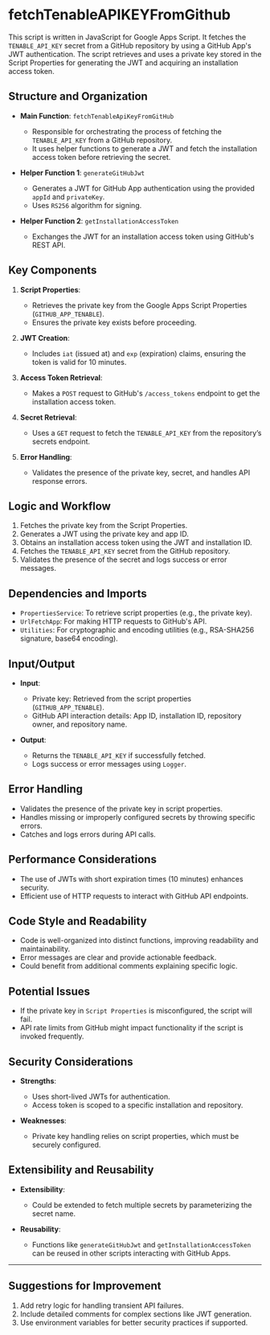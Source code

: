 # fetchTenableAPIKEYFromGithub


This script is written in JavaScript for Google Apps Script. It fetches the `TENABLE_API_KEY` secret from a GitHub repository by using a GitHub App's JWT authentication. The script retrieves and uses a private key stored in the Script Properties for generating the JWT and acquiring an installation access token.

## Structure and Organization
- **Main Function**: `fetchTenableApiKeyFromGitHub`
    - Responsible for orchestrating the process of fetching the `TENABLE_API_KEY` from a GitHub repository.
    - It uses helper functions to generate a JWT and fetch the installation access token before retrieving the secret.

- **Helper Function 1**: `generateGitHubJwt`
    - Generates a JWT for GitHub App authentication using the provided `appId` and `privateKey`.
    - Uses `RS256` algorithm for signing.

- **Helper Function 2**: `getInstallationAccessToken`
    - Exchanges the JWT for an installation access token using GitHub's REST API.

## Key Components
1. **Script Properties**:
    - Retrieves the private key from the Google Apps Script Properties (`GITHUB_APP_TENABLE`).
    - Ensures the private key exists before proceeding.

2. **JWT Creation**:
    - Includes `iat` (issued at) and `exp` (expiration) claims, ensuring the token is valid for 10 minutes.

3. **Access Token Retrieval**:
    - Makes a `POST` request to GitHub's `/access_tokens` endpoint to get the installation access token.

4. **Secret Retrieval**:
    - Uses a `GET` request to fetch the `TENABLE_API_KEY` from the repository’s secrets endpoint.

5. **Error Handling**:
    - Validates the presence of the private key, secret, and handles API response errors.

## Logic and Workflow
1. Fetches the private key from the Script Properties.
2. Generates a JWT using the private key and app ID.
3. Obtains an installation access token using the JWT and installation ID.
4. Fetches the `TENABLE_API_KEY` secret from the GitHub repository.
5. Validates the presence of the secret and logs success or error messages.

## Dependencies and Imports
- `PropertiesService`: To retrieve script properties (e.g., the private key).
- `UrlFetchApp`: For making HTTP requests to GitHub's API.
- `Utilities`: For cryptographic and encoding utilities (e.g., RSA-SHA256 signature, base64 encoding).

## Input/Output
- **Input**:
    - Private key: Retrieved from the script properties (`GITHUB_APP_TENABLE`).
    - GitHub API interaction details: App ID, installation ID, repository owner, and repository name.

- **Output**:
    - Returns the `TENABLE_API_KEY` if successfully fetched.
    - Logs success or error messages using `Logger`.

## Error Handling
- Validates the presence of the private key in script properties.
- Handles missing or improperly configured secrets by throwing specific errors.
- Catches and logs errors during API calls.

## Performance Considerations
- The use of JWTs with short expiration times (10 minutes) enhances security.
- Efficient use of HTTP requests to interact with GitHub API endpoints.

## Code Style and Readability
- Code is well-organized into distinct functions, improving readability and maintainability.
- Error messages are clear and provide actionable feedback.
- Could benefit from additional comments explaining specific logic.

## Potential Issues
- If the private key in `Script Properties` is misconfigured, the script will fail.
- API rate limits from GitHub might impact functionality if the script is invoked frequently.

## Security Considerations
- **Strengths**:
    - Uses short-lived JWTs for authentication.
    - Access token is scoped to a specific installation and repository.

- **Weaknesses**:
    - Private key handling relies on script properties, which must be securely configured.

## Extensibility and Reusability
- **Extensibility**:
    - Could be extended to fetch multiple secrets by parameterizing the secret name.

- **Reusability**:
    - Functions like `generateGitHubJwt` and `getInstallationAccessToken` can be reused in other scripts interacting with GitHub Apps.

---

## Suggestions for Improvement
1. Add retry logic for handling transient API failures.
2. Include detailed comments for complex sections like JWT generation.
3. Use environment variables for better security practices if supported.